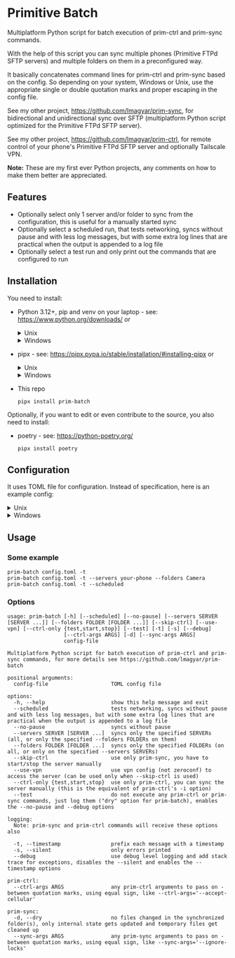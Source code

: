 
# Primitive Batch

Multiplatform Python script for batch execution of prim-ctrl and prim-sync commands.

With the help of this script you can sync multiple phones (Primitive FTPd SFTP servers) and multiple folders on them in a preconfigured way.

It basically concatenates command lines for prim-ctrl and prim-sync based on the config. So depending on your system, Windows or Unix, use the appropriate single or double quotation marks and proper escaping in the config file.

See my other project, https://github.com/lmagyar/prim-sync, for bidirectional and unidirectional sync over SFTP (multiplatform Python script optimized for the Primitive FTPd SFTP server).

See my other project, https://github.com/lmagyar/prim-ctrl, for remote control of your phone's Primitive FTPd SFTP server and optionally Tailscale VPN.

**Note:** These are my first ever Python projects, any comments on how to make them better are appreciated.

## Features

- Optionally select only 1 server and/or folder to sync from the configuration, this is useful for a manually started sync
- Optionally select a scheduled run, that tests networking, syncs without pause and with less log messages, but with some extra log lines that are practical when the output is appended to a log file
- Optionally select a test run and only print out the commands that are configured to run

## Installation

You need to install:

- Python 3.12+, pip and venv on your laptop - see: https://www.python.org/downloads/ or
  <details><summary>Unix</summary>

  ```
  sudo apt update
  sudo apt upgrade
  sudo apt install python3 python3-pip python3-venv
  ```
  </details>
  <details><summary>Windows</summary>

  - Install from Microsoft Store the latest [Python 3](https://apps.microsoft.com/search?query=python+3&department=Apps) (search), [Python 3.12](https://www.microsoft.com/store/productId/9NCVDN91XZQP) (App)
  - Install from Chocolatey: `choco install python3 -y`
  </details>

- pipx - see: https://pipx.pypa.io/stable/installation/#installing-pipx or
  <details><summary>Unix</summary>

  ```
  sudo apt install pipx
  pipx ensurepath
  ```
  </details>
  <details><summary>Windows</summary>

  ```
  py -m pip install --user pipx
  py -m pipx ensurepath
  ```
  </details>

- This repo
  ```
  pipx install prim-batch
  ```

Optionally, if you want to edit or even contribute to the source, you also need to install:
- poetry - see: https://python-poetry.org/
  ```
  pipx install poetry
  ```

## Configuration

It uses TOML file for configuration. Instead of specification, here is an example config:

  <details><summary>Unix</summary>

  ```
  ctrl-args = "--funnel your-laptop 12345 /prim-ctrl 8443"
  sync-args = "-rs '/fs/storage/emulated/0' --ignore-locks 60 -sh"

  [configs]
  in  = { sync-args = "-ui -m --overwrite-destination" }
  out = { sync-args = "-uo -m --overwrite-destination" }

  [servers.your-phone]
  ctrl-args = "Automate youraccount@gmail.com 'SOME MANUFACTURER XXX' automate your-phone-pftpd --tailscale tailxxxx.ts.net your-phone 2222"
  sync-args = "your-phone-pftpd id_ed25519_sftp"
  sync-args-vpn = "-a your-phone.tailxxxx.ts.net 2222"

  [servers.your-phone.configs]
  int = { sync-args = "'~/Mobile' '/fs/storage/emulated/0' '*'" }
  ext = { sync-args = "'~/Mobile' '/fs/storage/XXXX-XXXX'  '/saf'" }

  [servers.your-phone.folders]
  Camera        = { configs = [ "ext" ],        sync-args = "'Camera' 'DCIM/Camera'" }
  Music         = { configs = [ "ext", "out" ], sync-args = "'Music' '*'" }
  Screenshots   = { configs = [ "int" ],        sync-args = "'Screenshots' 'DCIM/Screenshots'" }
  ```

  </details>
  <details><summary>Windows</summary>

  ```
  ctrl-args = '--funnel your-laptop 12345 /prim-ctrl 8443'
  sync-args = '-rs "/fs/storage/emulated/0" --ignore-locks 60 -sh'

  [configs]
  in  = { sync-args = '-ui -m --overwrite-destination' }
  out = { sync-args = '-uo -m --overwrite-destination' }

  [servers.your-phone]
  ctrl-args = 'Automate youraccount@gmail.com "SOME MANUFACTURER XXX" automate your-phone-pftpd --tailscale tailxxxx.ts.net your-phone 2222'
  sync-args = 'your-phone-pftpd id_ed25519_sftp'
  sync-args-vpn = '-a your-phone.tailxxxx.ts.net 2222'

  [servers.your-phone.configs]
  int = { sync-args = '"D:\Mobile" "/fs/storage/emulated/0" "*"' }
  ext = { sync-args = '"D:\Mobile" "/fs/storage/XXXX-XXXX"  "/saf"' }

  [servers.your-phone.folders]
  Camera        = { configs = [ 'ext' ],        sync-args = '"Camera" "DCIM/Camera"' }
  Music         = { configs = [ 'ext', 'out' ], sync-args = '"Music" "*"' }
  Screenshots   = { configs = [ 'int' ],        sync-args = '"Screenshots" "DCIM/Screenshots"' }
  ```
  </details>

## Usage

### Some example

```
prim-batch config.toml -t
prim-batch config.toml -t --servers your-phone --folders Camera
prim-batch config.toml -t --scheduled
```

### Options

```
usage: prim-batch [-h] [--scheduled] [--no-pause] [--servers SERVER [SERVER ...]] [--folders FOLDER [FOLDER ...]] [--skip-ctrl] [--use-vpn] [--ctrl-only {test,start,stop}] [--test] [-t] [-s] [--debug]
                  [--ctrl-args ARGS] [-d] [--sync-args ARGS]
                  config-file

Multiplatform Python script for batch execution of prim-ctrl and prim-sync commands, for more details see https://github.com/lmagyar/prim-batch

positional arguments:
  config-file                    TOML config file

options:
  -h, --help                     show this help message and exit
  --scheduled                    tests networking, syncs without pause and with less log messages, but with some extra log lines that are practical when the output is appended to a log file
  --no-pause                     syncs without pause
  --servers SERVER [SERVER ...]  syncs only the specified SERVERs (all, or only the specified --folders FOLDERs on them)
  --folders FOLDER [FOLDER ...]  syncs only the specified FOLDERs (on all, or only on the specified --servers SERVERs)
  --skip-ctrl                    use only prim-sync, you have to start/stop the server manually
  --use-vpn                      use vpn config (not zeroconf) to access the server (can be used only when --skip-ctrl is used)
  --ctrl-only {test,start,stop}  use only prim-ctrl, you can sync the server manually (this is the equivalent of prim-ctrl's -i option)
  --test                         do not execute any prim-ctrl or prim-sync commands, just log them ("dry" option for prim-batch), enables the --no-pause and --debug options

logging:
  Note: prim-sync and prim-ctrl commands will receive these options also

  -t, --timestamp                prefix each message with a timestamp
  -s, --silent                   only errors printed
  --debug                        use debug level logging and add stack trace for exceptions, disables the --silent and enables the --timestamp options

prim-ctrl:
  --ctrl-args ARGS               any prim-ctrl arguments to pass on - between quotation marks, using equal sign, like --ctrl-args='--accept-cellular'

prim-sync:
  -d, --dry                      no files changed in the synchronized folder(s), only internal state gets updated and temporary files get cleaned up
  --sync-args ARGS               any prim-sync arguments to pass on - between quotation marks, using equal sign, like --sync-args='--ignore-locks'
```
